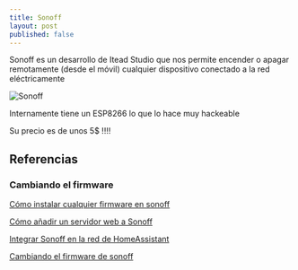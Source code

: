 ```yaml
---
title: Sonoff
layout: post
published: false
---
```


Sonoff es un desarrollo de Itead Studio que nos permite encender o apagar remotamente (desde el móvil) cualquier dispositivo conectado a la red eléctricamente

![Sonoff](https://captain-slow.dk/wp-content/uploads/2016/05/sonoff_wifi_wireless_smart_switch_4__1.jpg)

Internamente tiene un ESP8266 lo que lo hace muy hackeable

Su precio es de unos 5$ !!!!

## Referencias

### Cambiando el firmware

[Cómo instalar cualquier firmware en sonoff](https://randomnerdtutorials.com/how-to-flash-a-custom-firmware-to-sonoff/)

[Cómo añadir un servidor web a Sonoff](http://randomnerdtutorials.com/reprogram-sonoff-smart-switch-with-web-server/)

[Integrar Sonoff en la red de HomeAssistant](https://community.home-assistant.io/t/sonoff-homeassistant-alternative-firmware-for-sonoff-switches-for-use-with-mqtt-ha/2332)

[Cambiando el firmware de sonoff](https://captain-slow.dk/2016/05/22/replacing-the-itead-sonoff-firmware/)
